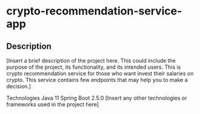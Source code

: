 # crypto-recommendation-service-app

## Description
[Insert a brief description of the project here. This could include the purpose of the project, its functionality, and its intended users.
This is crypto recommendation service for those who want invest their salaries on crypto.
This service contains few endpoints that may help you to make a decision.]

Technologies
Java 11
Spring Boot 2.5.0
[Insert any other technologies or frameworks used in the project here]